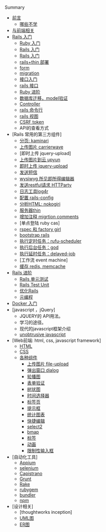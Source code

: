  Summary

* [前言](preface.md)
  * [哪些不学](buyongxue.md)
* [与前端相关](authentication.md)
* [Rails 入门](part3_rails_premier.md)
  * [Ruby 入门](part3_rails_premier/ruby_premier.md)
  * [Rails 入门](part3_rails_premier/rails_tutorial.md)
  * [Rails 入门](part3_rails_premier/rails_tutorial.md)
  * [rails+thin 部署](part3_rails_premier/rails_thin_deploy.md)
  * [form](part3_rails_premier/form_object.md)
  * [migration](migration.md)
  * [接口入门](part3_rails_premier/rails_interface.md)
  * [rails 接口](part3_rails_premier/interface_document.md)
  * [Ruby 进阶 ](part3_rails_premier/ruby_advanced.md)
  * [数据库迁移，model验证](part3_rails_premier/rails_database.md)
  * [Controller](part3_rails_premier/rails_controller.md)
  * [rails 命令行](part3_rails_premier/rails_command_line.md)
  * [rails 视图](part3_rails_premier/rails_view.md)
  * [CSRF token](part3_rails_premier/csrf_token.md)
  * API的查看方式
* [Rails 常用的第三方组件]
  * [分页: kaminari](web_components/kaminari.md)
  * [上传图片 carrierwave](web_components/carrierwave.md)
  * [即时上传 jquery-upload]
  * [上传图片到云 upyun](web_components/upyun.md)
  * [即时上传 jquery-upload]()
  * [发送短信](web_components/sms.md)
  * [wysiwyg 所见即所得编辑器](web_components/wysiwyg_ckeditor.md)
  * [发送restful请求  HTTParty](web_components/httparty.md)
  * [日志工具log4r](web_components/log4r.md)
  * [配置 rails-config](web_components/rails_config.md)
  * [分析HTML: nokogiri](web_components/nokogiri.md)
  * [服务器thin](web_components/thin.md)
  * [增加注释 migrtion comments](web_components/migration_comments.md)
  * [单点登陆 ruby cas]
  * [rspec 和 factory girl](web_components/rspec_and_factory_girl.md)
  * [bootstrap rails](web_components/bootstrap.md)
  * [执行定时任务：rufu-scheduler](part3_rails_premier/rufus_scheduler.md)
  * [执行后台任务：god ](part3_rails_premier/rails_god.md)
  * [执行延时任务：delayed-job](part3_rails_premier/delayed_job.md)
  * [工作流 event machine]
  * [缓存 redis, memcache](web_components/redis_memcache.md)
* [Rails 进阶](part4_rails_advanced.md)
  * [Rails 单元测试](part4_rails_advanced/rails_unit_test.md)
  * [Rails Test Unit](part3_rails_premier/unit_test.md)
  * [优化Rails](part4_rails_advanced/optimzation.md)
  * [元编程](part4_rails_advanced/metaprogramming.md)
* [Docker 入门](part5_docker_premier.md)
* [javascript ，jQuery]
  * JQUERY的 API用法。
  * 学习的途径。
  * 现代的javascript框架介绍
  * [unobtrusive javascript](javascript/unobtrusive_js.md)
* [Web前端: html, css, javascript framework]
  * [HTML](web_front_end/html.md)
  * [CSS](web_front_end/css.md)
  * [各种组件](web_front_end/js_components.md)
    * [上传图片 file-upload](web_front_end/js_components/file_uploader.md)
    * [弹出窗口 dialog](web_front_end/js_components/dialog.md)
    * [轮播图](web_front_end/js_components/slider.md)
    * [表单验证](web_front_end/js_components/validation.md)
    * [树状图](web_front_end/js_components/tree.md)
    * [时间选择器](web_front_end/js_components/datepicker.md)
    * [标签页](web_front_end/js_components/tabs.md)
    * [提示框](web_front_end/js_components/tooltips.md)
    * [统计图表](web_front_end/js_components/chart.md)
    * [快捷编辑](web_front_end/js_components/inplace_edit.md)
    * [select2](web_front_end/js_components/select2.md)
    * [bmap](web_front_end/js_components/bmap.md)
    * [标签](web_front_end/js_components/tags.md)
    * [动画](web_front_end/js_components/animation.md)
    * [限制性输入框](web_front_end/js_components/maskedinput.md)
* [自动化工具]
  * [Appium](automation_tools/appium.md)
  * [selenium](automation_tools/selenium.md)
  * [Capistrano](automation_tools/capistrano.md)
  * [Grunt](automation_tools/grunt.md)
  * [Rake](automation_tools/rake.md)
  * [rubygem](automation_tools/ruby_gem.md)
  * [bundler](automation_tools/bundler.md)
  * [npm](automation_tools/npm.md)
* [设计相关]
  * [thoughtworks inception]
  * [UML图](part5_tools_and_theory/uml_diagram.md)
  * [ER图](part5_tools_and_theory/e-r_diagram.md)
